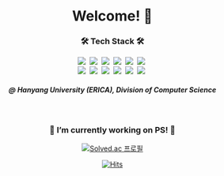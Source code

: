 <div align="center">
  <h1 align="center">Welcome! 👋 </h1>
  <h3 align="center">🛠 Tech Stack 🛠</h3>
  <img src="https://img.shields.io/badge/ReactJS-61DBFB?style=flat-square&logo=React&logoColor=black"/></a>&nbsp;
  <img src="https://img.shields.io/badge/Python-3766AB?style=flat-square&logo=Python&logoColor=white"/></a>&nbsp;
  <img src="https://img.shields.io/badge/C-A8B9CC?style=flat-square&logo=C&logoColor=white"/></a>&nbsp;
  <img src="https://img.shields.io/badge/C++-00599C?style=flat-square&logo=C%2B%2B&logoColor=white"/></a>&nbsp;
  <img src="https://img.shields.io/badge/C%23-239120?style=flat-square&logo=CSharp&logoColor=white"/></a>&nbsp;
  <img src="https://img.shields.io/badge/VB.NET-512BD4?style=flat-square&logo=.NET&logoColor=white"/></a>&nbsp
  <br>
  <img src="https://img.shields.io/badge/Java-007396?style=flat-square&logo=Java&logoColor=white"/></a>&nbsp;
  <img src="https://img.shields.io/badge/HTML-E34F26?style=flat-square&logo=HTML5&logoColor=white"/></a>&nbsp;
  <img src="https://img.shields.io/badge/CSS-1572B6?style=flat-square&logo=CSS3&logoColor=white"/></a>&nbsp;
  <img src="https://img.shields.io/badge/Arduino-00979D?style=flat-square&logo=Arduino&logoColor=white"/></a>&nbsp;
  <img src="https://img.shields.io/badge/Android-3DDC84?style=flat-square&logo=Android&logoColor=white"/></a>&nbsp;
  <img src="https://img.shields.io/badge/Photoshop-31A8FF?style=flat-square&logo=Adobe Photoshop&logoColor=white"/></a>&nbsp;
  <br>
</div>
<div align="center">
  <h5 align="center">@ Hanyang University (ERICA), Division of Computer Science</h5>
</div>
<br>
<div align="center">
  <h3 align="center">🔭 I’m currently working on PS! 🌱</h3>
  
  [![Solved.ac 프로필](http://mazassumnida.wtf/api/generate_badge?boj=itae)](https://solved.ac/itae) 
  <br>
  
  [![Hits](https://hits.seeyoufarm.com/api/count/incr/badge.svg?url=https%3A%2F%2Fgithub.com%2FdevITae&count_bg=%2379C83D&title_bg=%23555555&icon=&icon_color=%23E7E7E7&title=hits&edge_flat=false)](https://hits.seeyoufarm.com)
</div>


<!--
**devITae/devITae** is a ✨ _special_ ✨ repository because its `README.md` (this file) appears on your GitHub profile.

Here are some ideas to get you started:

- 🔭 I’m currently working on ...
- 🌱 I’m currently learning ...
- 👯 I’m looking to collaborate on ...
- 🤔 I’m looking for help with ...
- 💬 Ask me about ...
- 📫 How to reach me: ...
- 😄 Pronouns: ...
- ⚡ Fun fact: ...
-->

